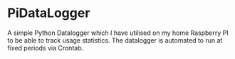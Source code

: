 # PiDataLogger

A simple Python Datalogger which I have utilised on my home Raspberry PI to be able to track usage statistics. The datalogger is automated to run at fixed periods via Crontab. 
